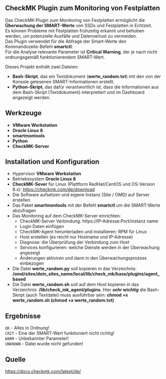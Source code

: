 ## CheckMK Plugin zum Monitoring von Festplatten ##
Das CheckMK-Plugin zum Monitoring von Festplatten ermöglicht die **Überwachung der SMART-Werte** von SSDs und Festplatten in Echtzeit. <br>
Es können Probleme mit Festplatten frühzeitig erkannt und behoben werden, um potenzielle Ausfälle und Datenverlust zu vermeiden. <br>
Das Plugin verwendet für die Abfrage der Smart-Werte den Kommandozeile-Befehl **smartctl**. <br>
Für die Analyse relevante Parameter ist **Critical Warning**, der je nach nicht ordnungsgemäß funktionierendem SMART-Wert. <br>

Dieses Projekt enthält zwei Dateien: <br>
+ **Bash-Skript**, das ein Textdokument (**werte_random.txt**) mit den von der Konsole gelesenen SMART-Informationen erstellt. <br>
+ **Python-Skript**, das dafür verantwortlich ist, dass die Informationen aus dem Bash-Skript (Textdokument) interpretiert und im Dashboard angezeigt werden. <br>

## Werkzeuge ##
- **VMware Workstation** <br>
- **Oracle Linux 8** <br>
- **smartmontools** <br>
- **Python** <br>
- **CheckMK-Server**

## Installation und Konfiguration ##
- Hypervisor **VMware Workstation** <br>
- Betriebssystem **Oracle Linux 8** <br>
- **CheckMK-Sever** für Linux (Plattform RedHat/CentOS und OS-Version 8.x): https://checkmk.com/de/download <br>
- Die Software aufsetzen und eigene Instanz (Site / OMD) auf Server erstellen <br>
- Das Paket **smartmontools** mit der Befehl **smartctl** um die SMART-Werte abzufragen <br>
- Das Monitoring auf dem CheckMK-Server einrichten:
  - CheckMK-Server Verbindung: https://IP-Adresse:Port/instanz name
  - Login Daten einfügen
  - CheckMK-Agent herunterladen und installieren: RPM für Linux
  - Host erstellen (es reicht nur Hostname und IP-Adresse)
  - Diagnose: die Überprüfung der Verbindung zum Host
  - Services konfigurieren: welche Dienste werden in der Überwachung angezeigt
  - Änderungen aktiviren und dann in den Überwachungsprozess einbezogen
- Die Datei **werte_random.py** soll kopieren in das Verzeichnis: **/omd/sites/dein_sites_name/local/lib/check_mk/base/plugins/agent_based** <br>
- Die Datei **werte_random.sh** soll auf dem Host kopieren in das Verzeichnis: **/lib/check_mk_agent/plugins**. Hier **_sehr wichtig_** die Bash-Skript (auch Textdatei) muss ausführbar sein: **chmod +x werte_random.sh (chmod +x werte_random.txt)** <br>

## Ergebnisse ##
`OK` - Alles in Ordnung! <br>
`CRIT` - Eine der SMART-Wert funktioniert nicht richtig! <br>
`WARM` - Unbekannter Parameter! <br>
`UNKNOWN` - Datei wurde nicht gefunden! <br>


## Quelle ##
https://docs.checkmk.com/latest/de/
